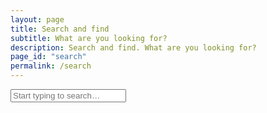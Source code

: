 ```yaml
---
layout: page
title: Search and find
subtitle: What are you looking for?
description: Search and find. What are you looking for?
page_id: "search"
permalink: /search
---
```


<input type="search" id="search-input" placeholder="Start typing to search…" class="input is-large mb-4">

<div id="search-results" class="content">
</div>

<script src="https://cdn.jsdelivr.net/npm/flexsearch@0.8.205/dist/flexsearch.bundle.min.js"></script>

<script>
    (function() {
        const allSearchFields = ["document", "section", "content", "url", "date", "category", "tags"];

        // Initialize FlexSearch index
        const index = new FlexSearch.Document({
            document: {
                id: "url", // Unique identifier for each document
                index: allSearchFields, // Index all specified fields
                store: allSearchFields // Store all specified fields for retrieval
            },
            // Configure search options for better results
            tokenize: "full", // Tokenize by words, allowing partial matches
            resolution: 9, // Higher resolution for better relevance
            depth: 2, // Deeper search for nested objects if any (though our JSON is flat)
            optimize: true, // Optimize index for faster searches
            cache: true, // Cache search results
        });

        // Fetch the search.json files and populate the index
        ['/search.json', '/de/search.json'].forEach(url => {
            fetch(url)
                .then(response => {
                    if (!response.ok) {
                        throw new Error(`HTTP error! status: ${response.status}`);
                    }
                    return response.json();
                })
                .then(data => {
                    data.forEach((item, i) => {
                        if (item.url) {
                            index.add(item);
                        } else {
                            console.warn('Item missing URL, skipping for FlexSearch index:', item);
                        }
                    });

                    // console.log('FlexSearch index populated successfully.');
                })
                .catch(error => {
                    console.error('Error fetching or parsing search.json:', error);
                    document.getElementById('search-results').innerHTML = '<p>Error loading search data. Please try again later.</p>';
                });
            }
        );

        const searchInput = document.getElementById('search-input');
        const searchResultsContainer = document.getElementById('search-results');
        let searchTimeout;

        // Function to perform search and display results
        function performSearch() {
            const query = searchInput.value.trim();

            if (query.length === 0) {
                searchResultsContainer.innerHTML = '<p>Results will appear here.</p>';
                return;
            }

            if (typeof query !== 'string' || query.length === 0) {
                console.warn("Invalid search query received (not a non-empty string):", query);
                searchResultsContainer.innerHTML = '<p>Please enter a valid search term.</p>';
                return;
            }

            // Perform the search with advanced options
            const rawResults = index.search(query, {
                limit: 99, // Limit the number of results
                enrich: true, // Return the full document (stored fields)
            });

            let flatResults = [];

            rawResults.forEach(fieldResult => {
                if (fieldResult && fieldResult.field && Array.isArray(fieldResult.result)) {
                    // Flatten results and add 'doc' property for consistency
                    fieldResult.result.forEach(r => flatResults.push({ id: r.id, doc: index.get(r.id) }));
                } else if (fieldResult && fieldResult.doc) {
                    flatResults.push(fieldResult);
                }
            });

            displayResults(flatResults, query);
        }

        // Function to display search results
        function displayResults(results, query) {
            // Report the search to Matomo, including the search result count
            if (typeof _paq !== 'undefined') {
                _paq.push(['trackSiteSearch',
                    query, // The search keyword
                    false, // Search category (optional, set to false)
                    results.length // The number of results shown to the user (optional, set to false)
                ]);
            }

            if (results.length === 0) {
                searchResultsContainer.innerHTML = '<p>No results found.</p>';
                return;
            }

            let html = '<ul class="search-results-list">';
            results.forEach(result => {
                const item = result.doc;
                if (!item) {
                    console.warn('Skipping search result with undefined document:', result);
                    return;
                }

                let displayContentDictionary = {}

                allSearchFields.forEach(field => {
                    if (item[field] && typeof item[field] === 'string' && item[field].length > 0) {
                        let displayedFieldContent;

                        if (field === 'content' || field === 'section') {
                            // For 'content' or 'section', generate a contextual snippet
                            // Default: ~250 chars total, trying to show ~80 chars context around match
                            displayedFieldContent = generateContextualSnippet(item[field], query, 500, 80);
                        } else {
                            // For other fields, just apply highlighting to the whole field
                            displayedFieldContent = applyHighlighting(item[field], query);
                            // Add simple truncation for non-content fields if they can be long, but not for URLs
                            if (field !== 'url' && displayedFieldContent.length > 500) {
                                displayedFieldContent = displayedFieldContent.substring(0, 500) + '…';
                            }
                        }

                        displayContentDictionary[field] = {
                            rawContent: displayedFieldContent
                        };
                    }
                });

                let title = displayContentDictionary.document.rawContent || 'No Title';
                title = applyHighlighting(title, query); // Apply highlighting to the title

                const url = item.url || '#';

                html += `
                    <li class="box mb-4">
                        <p><a href="${url}"><strong>${title}</strong></a><br>${displayContentDictionary.section.rawContent}</p>
                        <p>${displayContentDictionary.content.rawContent}</p>
                    </li>
                `;
            });
            html += '</ul>';
            searchResultsContainer.innerHTML = html;
        }

        // Helper function to apply <mark> highlighting tags
        function applyHighlighting(text, query) {
            if (!text || typeof text !== 'string' || !query || typeof query !== 'string' || query.trim().length === 0) {
                return text;
            }
            // Escape special characters in the query for regex
            const escapedQuery = query.replace(/[.*+?^${}()|[\]\\]/g, '\\$&');
            // Create a regex for case-insensitive global matching
            const regex = new RegExp(`(${escapedQuery})`, 'gi');
            // Replace matched terms with highlighted versions
            return text.replace(regex, '<mark>$1</mark>');
        }

        // New helper function to generate a contextual snippet around highlighted terms
        function generateContextualSnippet(fullText, query, totalSnippetLength = 250, contextChars = 80) {
            if (!fullText || typeof fullText !== 'string' || !query || typeof query !== 'string' || query.trim().length === 0) {
                // If no valid text or query, apply highlighting to a truncated version (if query is valid)
                return applyHighlighting(fullText.substring(0, totalSnippetLength), query) + (fullText.length > totalSnippetLength ? '' : '…');
            }

            const lowerText = fullText.toLowerCase();
            const lowerQuery = query.toLowerCase();

            let matchIndexes = [];
            let currentPos = lowerText.indexOf(lowerQuery);
            while (currentPos !== -1) {
                matchIndexes.push(currentPos);
                currentPos = lowerText.indexOf(lowerQuery, currentPos + lowerQuery.length);
            }

            if (matchIndexes.length === 0) {
                // If query not found in text, return a simple truncated snippet with highlight applied
                return applyHighlighting(fullText.substring(0, totalSnippetLength), query) + (fullText.length > totalSnippetLength ? '…' : '');
            }

            // Use the first match to center the snippet
            const firstMatchIndex = matchIndexes[0];

            // Calculate the ideal start and end of the snippet
            let start = Math.max(0, firstMatchIndex - contextChars);
            let end = Math.min(fullText.length, firstMatchIndex + lowerQuery.length + contextChars);

            // If the calculated snippet is too short, extend it up to totalSnippetLength
            if (end - start < totalSnippetLength) {
                end = Math.min(fullText.length, start + totalSnippetLength);
            }
            if (end - start < totalSnippetLength) { // If still too short after extending end, expand from start
                start = Math.max(0, end - totalSnippetLength);
            }
            // Ensure start isn't past end (can happen with very short texts/long queries)
            if (start > end) { start = Math.max(0, end - totalSnippetLength); }


            // Try to adjust to word boundaries for readability
            let actualStart = start;
            if (start > 0) {
                const spaceBefore = fullText.lastIndexOf(' ', start);
                if (spaceBefore !== -1 && (start - spaceBefore) < (contextChars / 2)) { // Only adjust if space is somewhat close
                    actualStart = spaceBefore + 1;
                }
            }

            let actualEnd = end;
            if (end < fullText.length) {
                const spaceAfter = fullText.indexOf(' ', end);
                if (spaceAfter !== -1 && (spaceAfter - end) < (contextChars / 2)) { // Only adjust if space is somewhat close
                    actualEnd = spaceAfter;
                }
            }

            // Re-adjust actualEnd if actualStart pushes it too far left, ensuring minimum length around highlight
            if (actualEnd - actualStart < lowerQuery.length + (contextChars / 2)) {
                actualEnd = Math.min(fullText.length, actualStart + totalSnippetLength);
            }


            let snippet = fullText.substring(actualStart, actualEnd);

            // Add ellipses based on whether the snippet is a partial slice of the original text
            const prefix = actualStart > 0 ? '…' : '';
            const suffix = actualEnd < fullText.length ? '…' : '';

            return prefix + applyHighlighting(snippet, query) + suffix;
        }

        searchInput.addEventListener('input', () => {
            clearTimeout(searchTimeout);
            searchTimeout = setTimeout(performSearch, 300);
        });
    })();
</script>

<style>
    .search-results-list {
        list-style: none;
        padding: 0;
        margin: 0;
    }

    .search-results-list li {
        margin-bottom: 1rem;
        padding: 1rem;
        /* border-radius: 8px; */
        box-shadow: 0 2px 4px rgba(0, 0, 0, 0.1);
        background-color: transparent;
    }

    .search-results-list li a {
        text-decoration: none;
        color: deepskyblue;
    }

    .search-results-list li a:hover {
        text-decoration: underline;
    }
</style>
